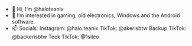 - 👋 Hi, I’m @haloteanix
- 👀 I’m interested in gaming, old electronics, Windows and the Android software.
- 📫 Socials: 
  Instagram: @halo.teanix
  TikTok: @akerisbtw
  Backup TikTok: @backerisbtw
  Teck TikTok: @1sileo
